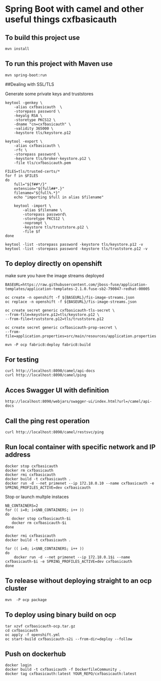 # Spring Boot with camel and other useful things cxfbasicauth 


## To build this project use

```
mvn install
```

## To run this project with Maven use

```
mvn spring-boot:run
```

##Dealing with SSL/TLS

Generate some private keys and truststores

```
keytool -genkey \
    -alias cxfbasicauth  \
    -storepass password \
    -keyalg RSA \
    -storetype PKCS12 \
    -dname "cn=cxfbasicauth" \
    -validity 365000 \
    -keystore tls/keystore.p12

keytool -export \
    -alias cxfbasicauth \
    -rfc \
    -storepass password \
    -keystore tls/broker-keystore.p12 \
    -file tls/cxfbasicauth.pem

FILES=tls/trusted-certs/*
for f in $FILES
do
    full="${f##*/}"
    extension="${full##*.}"
    filename="${full%.*}"
    echo "importing $full in alias $filename"

    keytool -import \
        -alias $filename \
        -storepass password\
        -storetype PKCS12 \
        -noprompt \
        -keystore tls/truststore.p12 \
        -file $f
done

keytool -list -storepass password -keystore tls/keystore.p12 -v
keytool -list -storepass password -keystore tls/truststore.p12 -v
```


## To deploy directly on openshift

make sure you have the image streams deployed

```
BASEURL=https://raw.githubusercontent.com/jboss-fuse/application-templates/application-templates-2.1.0.fuse-sb2-790047-redhat-00005

oc create -n openshift -f ${BASEURL}/fis-image-streams.json
oc replace -n openshift -f ${BASEURL}/fis-image-streams.json
```

```
oc create secret generic cxfbasicauth-tls-secret \
--from-file=keystore.p12=tls/keystore.p12 \
--from-file=truststore.p12=tls/truststore.p12

oc create secret generic cxfbasicauth-prop-secret \
--from-file=application.properties=src/main/resources/application.properties

mvn -P ocp fabric8:deploy fabric8:build
```

## For testing

```
curl http://localhost:8090/camel/api-docs
curl http://localhost:8090/camel/ping
```


## Acces Swagger UI with definition

```
http://localhost:8090/webjars/swagger-ui/index.html?url=/camel/api-docs
```

## Call the ping rest operation
```
curl http://localhost:8090/camel/restsvc/ping
```

## Run local container with specific network and IP address


```
docker stop cxfbasicauth
docker rm cxfbasicauth
docker rmi cxfbasicauth
docker build -t cxfbasicauth .
docker run -d --net primenet --ip 172.18.0.10 --name cxfbasicauth -e SPRING_PROFILES_ACTIVE=dev cxfbasicauth
```

Stop or launch multple instaces

```
NB_CONTAINERS=2
for (( i=0; i<$NB_CONTAINERS; i++ ))
do
   docker stop cxfbasicauth-$i
   docker rm cxfbasicauth-$i
done

docker rmi cxfbasicauth
docker build -t cxfbasicauth .

for (( i=0; i<$NB_CONTAINERS; i++ ))
do
    docker run -d --net primenet --ip 172.18.0.1$i --name cxfbasicauth-$i -e SPRING_PROFILES_ACTIVE=dev cxfbasicauth
done
```

## To release without deploying straight to an ocp cluster

```
mvn  -P ocp package
```

## To deploy using binary build on ocp

```
tar xzvf cxfbasicauth-ocp.tar.gz
cd cxfbasicauth
oc apply -f openshift.yml
oc start-build cxfbasicauth-s2i --from-dir=deploy --follow
```

## Push on dockerhub

```
docker login
docker build -t cxfbasicauth -f DockerfileCommunity .
docker tag cxfbasicauth:latest YOUR_REPO/cxfbasicauth:latest
```